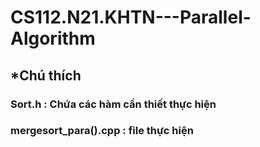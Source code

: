 # CS112.N21.KHTN---Parallel-Algorithm
## *Chú thích 
### Sort.h : Chứa các hàm cần thiết thực hiện 
### mergesort_para().cpp : file thực hiện 
